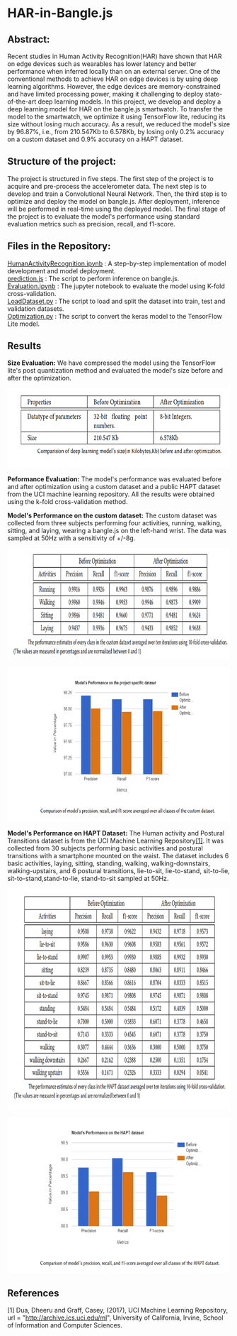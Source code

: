 # HAR-in-Bangle.js

## Abstract:
Recent studies in Human Activity Recognition(HAR) have shown that  HAR on edge devices such as wearables has lower latency and better performance when inferred locally than on an external server. One of the conventional methods to achieve HAR on edge devices is by using deep learning algorithms. However, the edge devices are memory-constrained and have limited processing power, making it challenging to deploy state-of-the-art deep learning models. In this project, we develop and deploy a deep learning model for HAR on the bangle.js smartwatch. To transfer the model to the smartwatch, we optimize it using TensorFlow lite, reducing its size without losing much accuracy. As a result, we reduced the model's size by 96.87\%, i.e., from 210.547Kb to 6.578Kb, by losing only 0.2\% accuracy on a custom dataset and 0.9\% accuracy on a HAPT dataset.

## Structure of the project:
The project is structured in five steps. The first step of the project is to acquire and pre-process the accelerometer data. The next step is to develop and train a Convolutional Neural Network. Then, the third step is to optimize and deploy the model on bangle.js. After deployment, inference will be performed in real-time using the deployed model. The final stage of the project is to evaluate the model's performance using standard evaluation metrics such as precision, recall, and f1-score.

## Files in the Repository:
[HumanActivityRecognition.ipynb](HumanActivityRecognition.ipynb) : A step-by-step implementation of model development and model deployment.  
[prediction.js](prediction.js) : The script to perform inference on bangle.js.  
[Evaluation.ipynb](Evaluation.ipynb) : The jupyter notebook to evaluate the model using K-fold cross-validation.  
[LoadDataset.py](Utils/LoadDataset.py) : The script to load and split the dataset into train, test and validation datasets.  
[Optimization.py](Utils/Optimization.py) : The script to convert the keras model to the TensorFlow Lite model.

## Results

**Size Evaluation:** We have compressed the model using the TensorFlow lite's post quantization method and evaluated the model's size before and after the optimization.

<p align="center">
  <img src = "images/size.png" width = "700" height = "180"/>
</p>

**Peformance Evaluation:** The model's performance was evaluated before and after optimization using a custom dataset and a public HAPT dataset from the UCI machine learning repository. All the results were obtained using the k-fold cross-validation method.  

**Model's Performance on the custom dataset:** The custom dataset was collected from three subjects performing four activities, running, walking, sitting, and laying, wearing a bangle.js on the left-hand wrist. The data was sampled at 50Hz with a sensitivity of +/-8g.

<img src = "images/CustomDataset_eachclass.png" width = "1200" height = "250"/>

<p align="center">
  <img src = "images/CustomDataset_allclasses.png" width = "800" height = "350"/>
</p>

**Model's Performance on HAPT Dataset:** The Human activity and Postural Transitions dataset is from the UCI Machine Learning Repository[[1]](#1). It was collected from 30 subjects performing basic activities and postural transitions with a smartphone mounted on the waist. The dataset includes 6 basic activities, laying, sitting, standing, walking, walking-downstairs, walking-upstairs, and 6 postural transitions, lie-to-sit, lie-to-stand, sit-to-lie, sit-to-stand,stand-to-lie, stand-to-sit sampled at 50Hz.

<p align="center">
  <img src = "images/HAPTDataset_eachclass.png" width = "900" height = "500"/>
</p>

<p align="center">
  <img src = "images/HAPTDataset_allclasses.png" width = "750" height = "350"/>
</p>

## References
<a id="1">[1]</a> 
Dua, Dheeru and Graff, Casey, (2017), 
UCI Machine Learning Repository,
url = "http://archive.ics.uci.edu/ml",
University of California, Irvine, School of Information and Computer Sciences.
